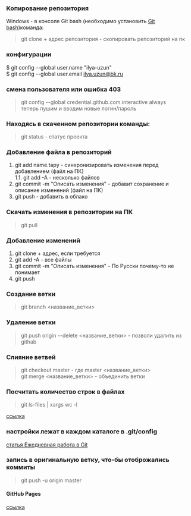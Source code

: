 ### Копирование репозитория
Windows - в консоле Git bash (необходимо установить [Git bash](https://gitforwindows.org/))команда:
> git clone + адрес репозитория - скопировать репозиторий на пк

### конфигурации 
$ git config --global user.name "ilya-uzun"    
$ git config --global user.email ilya.uzun@bk.ru   

### смена пользователя или ошибка 403
>git config --global credential.github.com.interactive always     
>теперь пушим и вводим новые логин/пароль     

### Находясь в скаченном репозитории команды:
> git status - статус проекта

### Добавление файла в репозиторий    
1. git add name.tapy - синхронизировать изменения перед добавлением (файл на ПК)    
    1.1. git add -A - несколько файлов
2. git commit -m "Описать изменения" - добавит сохранение и описание изменений (файл на ПК)
3. git push - добавить в облако

### Скачать изменения в репозитории на ПК
> git pull

### Добавление изменений
1. git clone + адрес, если требуется
2. git add -A - все файлы
3. git commit -m "Описать изменения" - По Русски почему-то не понимает
4. git push


### Создание ветки
> git branch <название_ветки>

### Удаление  ветки
> git push origin --delete <название_ветки> - позволи удалить из githab    

### Слияние ветвей
> git checkout master - где master <название_ветки>      
> git merge <название_ветки>  - объединить ветки     

### Посчитать количество строк в файлах     
> git ls-files | xargs wc -l

[ссылка](https://askdev.ru/q/kak-sohranit-imya-polzovatelya-i-parol-v-git-5753/)

### настройки лежат в каждом каталоге в .git/config

[статья Ежедневная работа в Git](https://habr.com/ru/post/174467/)

### запись в оригинальную ветку, что-бы отоброжались коммиты      
>git push -u origin master

#### GitHub Pages
[ссылка](https://ru.hexlet.io/courses/html/lessons/github/theory_unit)

